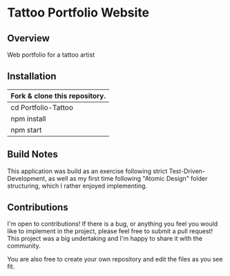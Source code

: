 # Tattoo Portfolio Website

## Overview
Web portfolio for a tattoo artist

## Installation
Fork & clone this repository.|
----------------------------|
cd Portfolio-Tattoo|
npm install|
npm start|

## Build Notes
This application was build as an exercise following strict Test-Driven-Development, as well as my first time following
"Atomic Design" folder structuring, which I rather enjoyed implementing.

## Contributions

I'm open to contributions! If there is a bug, or anything you feel you would like to implement in the project, please feel free to
submit a pull request! This project was a big undertaking and I'm happy to share it with the community.

You are also free to create your own repository and edit the files as you see fit.